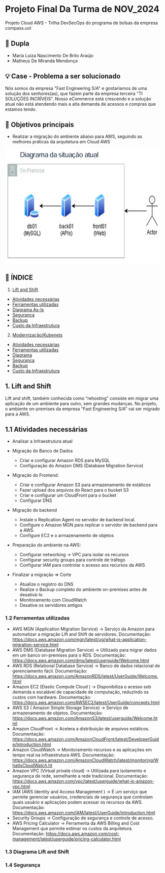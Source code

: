 # Projeto Final Da Turma de NOV_2024 
Projeto Cloud AWS - Trilha DevSecOps do programa de bolsas da empresa compass.uol 

## 👥 Dupla
- Maria Luiza Nascimento De Brito Araújo
- Matheus De Miranda Mendonça

## 💡 Case - Problema a ser solucionado

Nós somos da empresa "Fast Engineering S/A" e gostaríamos de uma solução dos senhores(as), que fazem parte da empresa terceira "TI SOLUÇÕES INCRÍVEIS". Nosso eCommerce está crescendo e a solução atual não está atendendo mais a alta demanda de acessos e compras que estamos tendo. 

## 🎯 Objetivos principais
- Realizar a migração do ambiente abaixo para AWS, seguindo as melhores práticas da arquitetura em Cloud AWS

![ARQUITETURA](Diagramas/ambienteAtual.JPG)

## 	:mag_right: ÍNDICE
1. [Lift and Shift](#1-Lift-and-Shift)
* [Atividades necessárias](#2-atividades-necessárias)
* [Ferramentas utilizadas](#3)
* [Diagrama As-Is](#4)
* [Segurança](#5)
* [Backup](#6)
* [Custo da Infraestrutura](#7)
2. [Modernização/Kubenets](#8)
*  [Atividades necessárias](#9)
* [Ferramentas utilizadas](#10)
* [Diagrama](#11)
* [Segurança](#12)
* [Backup](#13)
* [Custo da Infraestrutura](#14)

## 1. Lift and Shift
Lift and shift, também conhecida como “rehosting” consiste em migrar uma aplicação de um ambiente para outro, sem grandes mudanças. No projeto, o ambiente on-premises da empresa "Fast Engineering S/A" vai ser migrado para a AWS.

## 1.1 Atividades necessárias
- Analisar a Infraestrutura atual

- Migração do Banco de Dados
    - Criar e configurar Amazon RDS para MySQL
    - Configuração do Amazon DMS (Database Migration Service)

- Migração do Frontend:
    - Criar e configurar Amazon S3 para armazenamento de estáticos
    - Fazer upload dos arquivos do React para o bucket S3
    - Criar e configurar um CloudFront para o bucket
    - Configurar DNS

- Migração do backend
    - Instale o Replication Agent no servidor de backend local.
    - Configure o Amazon MGN para replicar o servidor de backend para a AWS.
    - Configure EC2 e o armazenamento de objetos

- Preparação do ambiente na AWS:
    - Configurar networking -> VPC para isolar os recursos
    - Configurar security groups para controle de tráfego
    - Configurar IAM para controlar o acesso aos recursos da AWS

-  Finalizar a migração => Corte
    - Atualize o registro do DNS
    - Realize o Backup completo do ambiente on-premises antes de desativá-lo
    - Monitoramento com CloudWatch
    - Desative os servidores antigos

### 1.2 Ferramentas utilizadas

- AWS MGN (Application Migration Service) -> Serviço da Amazon para automatizar a migração Lift and Shift de servidores. Documentação: https://docs.aws.amazon.com/mgn/latest/ug/what-is-application-migration-service.html
- AWS DMS (Database Migration Service) -> Utilizado para migrar dados em um banco on-premises para o RDS. Documentação: https://docs.aws.amazon.com/dms/latest/userguide/Welcome.html
- AWS RDS (Relational Database Service) -> Banco de dados relacional de gerenciamento fácil. Documentação: https://docs.aws.amazon.com/AmazonRDS/latest/UserGuide/Welcome.html
- Amazon EC2 (Elastic Compute Cloud ) -> Disponibiliza o acesso sob demanda e escalável de capacidade de computação, reduzindo os custos com hardware. Documentação: https://docs.aws.amazon.com/AWSEC2/latest/UserGuide/concepts.html
- AWS S3 ( Amazon Simple Storage Service) -> Serviço de armazenamento de objetos. Documentação: https://docs.aws.amazon.com/AmazonS3/latest/userguide/Welcome.html
- Amazon CloudFront -> Acelera a distribuição de arquivos estáticos. Documentação: https://docs.aws.amazon.com/AmazonCloudFront/latest/DeveloperGuide/Introduction.html
- Amazon CloudWatch -> Monitoramento recursos e as aplicações em tempo real na infraestrutura AWS. Documentação: https://docs.aws.amazon.com/AmazonCloudWatch/latest/monitoring/WhatIsCloudWatch.ht
- Amazon VPC (Virtual private cloud) -> Utilizada para isolamento e segurança de rede, semelhante a rede tradicional. Documentação: https://docs.aws.amazon.com/vpc/latest/userguide/what-is-amazon-vpc.html
- IAM (AWS  Identity and Access Management ) -> É um serviço que permite gerenciar usuários, credenciais de segurança que controlam quais usuário e aplicações podem acessar os recursos da AWS. Documentação: https://docs.aws.amazon.com/IAM/latest/UserGuide/introduction.html
- Security Groups -> Configuração de segurança e controle de acesso.
- AWS Pricing Calculator -> Ferramenta da AWS Billing and Cost Management que permite estimar os custos da arquitetura. Documentação: https://docs.aws.amazon.com/cost-management/latest/userguide/pricing-calculator.html

### 1.3 Diagrama Lift and Shift


### 1.4 Segurança
